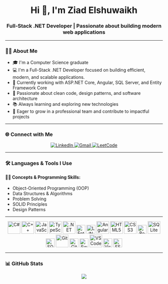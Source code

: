 <h1 align="center">Hi 👋, I'm Ziad Elshuwaikh</h1>
<h3 align="center">Full-Stack .NET Developer | Passionate about building modern web applications</h3>

---

### 👨‍💻 About Me

- 🎓 I'm a Computer Science graduate   
- 💻 I'm a Full-Stack .NET Developer focused on building efficient, modern, and scalable applications.  
- 🔭 Currently working with ASP.NET Core, Angular, SQL Server, and Entity Framework Core  
- 🧠 Passionate about clean code, design patterns, and software architecture  
- 📚 Always learning and exploring new technologies  
- 🚀 Eager to grow in a professional team and contribute to impactful projects  

---
### 🌐 Connect with Me

<div align="center">
  <a href="https://www.linkedin.com/in/ziad-elshuwaikh-692138209" target="_blank">
    <img src="https://img.shields.io/badge/LinkedIn-0077B5?style=for-the-badge&logo=linkedin&logoColor=white" alt="LinkedIn"/>
  </a>
  <a href="mailto:ziadelshuwaikh@gmail.com" target="_blank">
    <img src="https://img.shields.io/badge/Gmail-D14836?style=for-the-badge&logo=gmail&logoColor=white" alt="Gmail"/>
  </a>
  <a href="https://leetcode.com/u/ziad_elshuwaikh72/" target="_blank">
    <img src="https://img.shields.io/badge/LeetCode-FFA116?style=for-the-badge&logo=leetcode&logoColor=black" alt="LeetCode"/>
  </a>
</div>

---

### 🛠️ Languages & Tools I Use

#### 👨‍💻 Concepts & Programming Skills:
- Object-Oriented Programming (OOP)
- Data Structures & Algorithms
- Problem Solving
- SOLID Principles
- Design Patterns

---

<div align="center">
  
  <!-- Programming Languages -->
  <img src="https://cdn.jsdelivr.net/gh/devicons/devicon/icons/csharp/csharp-original.svg" height="40" alt="C#" title="C#" />
  <img src="https://cdn.jsdelivr.net/gh/devicons/devicon/icons/cplusplus/cplusplus-original.svg" height="40" alt="C++" title="C++" />
  <img src="https://cdn.jsdelivr.net/gh/devicons/devicon/icons/javascript/javascript-original.svg" height="40" alt="JavaScript" title="JavaScript" />
  <img src="https://cdn.jsdelivr.net/gh/devicons/devicon/icons/typescript/typescript-original.svg" height="40" alt="TypeScript" title="TypeScript" />

  <!-- Backend -->
  <img src="https://cdn.jsdelivr.net/gh/devicons/devicon/icons/dot-net/dot-net-original.svg" height="40" alt=".NET" title="ASP.NET Core" />
  <img src="https://img.shields.io/badge/Entity%20Framework-6DB33F?style=for-the-badge&logo=.net&logoColor=white" height="28" alt="Entity Framework Core" title="Entity Framework Core" />
  <img src="https://img.shields.io/badge/LINQ-512BD4?style=for-the-badge&logo=.net&logoColor=white" height="28" alt="LINQ" title="LINQ" />

  <!-- Frontend -->
  <img src="https://cdn.jsdelivr.net/gh/devicons/devicon/icons/angularjs/angularjs-original.svg" height="40" alt="Angular" title="Angular" />
  <img src="https://cdn.jsdelivr.net/gh/devicons/devicon/icons/html5/html5-original.svg" height="40" alt="HTML5" title="HTML5" />
  <img src="https://cdn.jsdelivr.net/gh/devicons/devicon/icons/css3/css3-original.svg" height="40" alt="CSS3" title="CSS3" />
  <img src="https://img.shields.io/badge/Bootstrap-7952B3?style=for-the-badge&logo=bootstrap&logoColor=white" height="28" alt="Bootstrap" title="Bootstrap" />

  <!-- Database -->
  <img src="https://cdn.jsdelivr.net/gh/devicons/devicon/icons/sqlite/sqlite-original.svg" height="40" alt="SQLite" title="SQLite" />
  <img src="https://img.shields.io/badge/SQL%20Server-CC2927?style=for-the-badge&logo=microsoftsqlserver&logoColor=white" height="28" alt="SQL Server" title="SQL Server" />

  <!-- Tools -->
  <img src="https://cdn.jsdelivr.net/gh/devicons/devicon/icons/git/git-original.svg" height="40" alt="Git" title="Git" />
  <img src="https://img.shields.io/badge/GitHub-181717?style=for-the-badge&logo=github&logoColor=white" height="28" alt="GitHub" title="GitHub" />
  <img src="https://img.shields.io/badge/Swagger-85EA2D?style=for-the-badge&logo=swagger&logoColor=black" height="28" alt="Swagger" title="Swagger" />
  <img src="https://cdn.jsdelivr.net/gh/devicons/devicon/icons/vscode/vscode-original.svg" height="40" alt="VS Code" title="VS Code" />
  <img src="https://img.shields.io/badge/Visual%20Studio-5C2D91?style=for-the-badge&logo=visualstudio&logoColor=white" height="28" alt="Visual Studio" title="Visual Studio" />
  <img src="https://img.shields.io/badge/SSMS-0078D7?style=for-the-badge&logo=microsoft&logoColor=white" height="28" alt="SSMS" title="SSMS" />

</div>


---

### 📊 GitHub Stats

<div align="center">
  <img src="https://github-readme-stats.vercel.app/api?username=ZiadElshuwaikh74&show_icons=true&theme=radical" />
</div>




